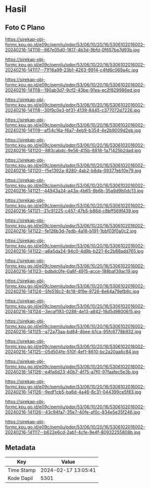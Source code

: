 # Hasil

## Foto C Plano

https://sirekap-obj-formc.kpu.go.id/e09c/pemilu/pdpr/53/06/10/20/16/5306102016002-20240216-141116--867e05d0-1817-4b3d-9bfd-0f657be7d93b.jpg

https://sirekap-obj-formc.kpu.go.id/e09c/pemilu/pdpr/53/06/10/20/16/5306102016002-20240216-141117--71f16a99-23b1-4263-9914-c4fd6c069a4c.jpg

https://sirekap-obj-formc.kpu.go.id/e09c/pemilu/pdpr/53/06/10/20/16/5306102016002-20240216-141118--190ab3d7-9cf2-43be-91ea-ec2f829986ed.jpg

https://sirekap-obj-formc.kpu.go.id/e09c/pemilu/pdpr/53/06/10/20/16/5306102016002-20240216-141118--30f9c0e3-bf31-4139-8445-c377072d7226.jpg

https://sirekap-obj-formc.kpu.go.id/e09c/pemilu/pdpr/53/06/10/20/16/5306102016002-20240216-141119--af54c16a-f6a7-4eb9-b354-4e2b9009d2eb.jpg

https://sirekap-obj-formc.kpu.go.id/e09c/pemilu/pdpr/53/06/10/20/16/5306102016002-20240216-141120--883cabdc-9e56-415b-8818-1a71425b2dad.jpg

https://sirekap-obj-formc.kpu.go.id/e09c/pemilu/pdpr/53/06/10/20/16/5306102016002-20240216-141120--f5e1392a-8280-4ab2-b8da-09377eb10e79.jpg

https://sirekap-obj-formc.kpu.go.id/e09c/pemilu/pdpr/53/06/10/20/16/5306102016002-20240216-141121--44943a24-a43a-4b65-8b6b-35a9d9b0dc13.jpg

https://sirekap-obj-formc.kpu.go.id/e09c/pemilu/pdpr/53/06/10/20/16/5306102016002-20240216-141121--21c91225-c457-47b5-b86d-c8bff569f439.jpg

https://sirekap-obj-formc.kpu.go.id/e09c/pemilu/pdpr/53/06/10/20/16/5306102016002-20240216-141122--fe126b3d-7edb-4a18-b191-1bbf03f0a0c2.jpg

https://sirekap-obj-formc.kpu.go.id/e09c/pemilu/pdpr/53/06/10/20/16/5306102016002-20240216-141122--a6a5da24-94c0-4d9b-b221-6c2b88add765.jpg

https://sirekap-obj-formc.kpu.go.id/e09c/pemilu/pdpr/53/06/10/20/16/5306102016002-20240216-141123--bdbdc0fe-0a8f-4915-acce-188baf39ac19.jpg

https://sirekap-obj-formc.kpu.go.id/e09c/pemilu/pdpr/53/06/10/20/16/5306102016002-20240216-141124--5fe516c2-4c18-4f9e-9726-8e64a79efb6c.jpg

https://sirekap-obj-formc.kpu.go.id/e09c/pemilu/pdpr/53/06/10/20/16/5306102016002-20240216-141124--3ecaf193-0288-4e13-a842-18d5d9800615.jpg

https://sirekap-obj-formc.kpu.go.id/e09c/pemilu/pdpr/53/06/10/20/16/5306102016002-20240216-141125--a72a73aa-bd84-4bee-b1ca-95fc6778b932.jpg

https://sirekap-obj-formc.kpu.go.id/e09c/pemilu/pdpr/53/06/10/20/16/5306102016002-20240216-141125--05d504fe-510f-4ef1-8610-bc2a20aa6c84.jpg

https://sirekap-obj-formc.kpu.go.id/e09c/pemilu/pdpr/53/06/10/20/16/5306102016002-20240216-141126--e4fa6d23-40b7-4f75-a7f0-97faafec5e3b.jpg

https://sirekap-obj-formc.kpu.go.id/e09c/pemilu/pdpr/53/06/10/20/16/5306102016002-20240216-141126--9edf1cb5-ba6d-4a46-8c31-044399ce5f83.jpg

https://sirekap-obj-formc.kpu.go.id/e09c/pemilu/pdpr/53/06/10/20/16/5306102016002-20240216-141126--43c94fa7-35e7-40fe-af0c-834e5e35f246.jpg

https://sirekap-obj-formc.kpu.go.id/e09c/pemilu/pdpr/53/06/10/20/16/5306102016002-20240216-141117--b622e6cd-2ab1-4cfe-9e4f-80932255808b.jpg


## Metadata

| Key        | Value               |
| ---------- | ------------------- |
| Time Stamp | 2024-02-17 13:05:41 |
| Kode Dapil | 5301                |



